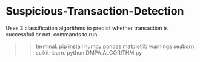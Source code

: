 # Suspicious-Transaction-Detection
Uses 3 classification algorithms to predict whether transaction is successfull or not.
commands to run:
>>terminal:
>>pip install numpy pandas matplotlib warnings seaborn scikit-learn.
>>python DMPA.ALGORITHM.py
